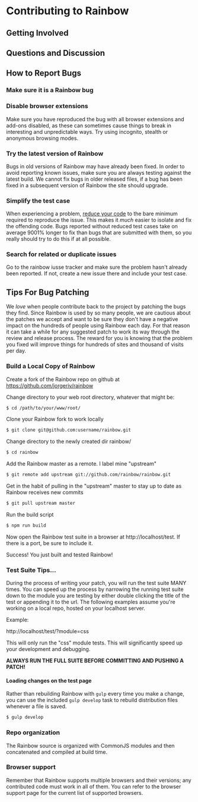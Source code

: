 # Contributing to Rainbow

## Getting Involved

## Questions and Discussion


## How to Report Bugs

### Make sure it is a Rainbow bug

### Disable browser extensions

Make sure you have reproduced the bug with all browser extensions and add-ons disabled, as these can sometimes cause things to break in interesting and unpredictable ways. Try using incognito, stealth or anonymous browsing modes.

### Try the latest version of Rainbow

Bugs in old versions of Rainbow may have already been fixed. In order to avoid reporting known issues, make sure you are always testing against the latest build. We cannot fix bugs in older released files, if a bug has been fixed in a subsequent version of Rainbow the site should upgrade.

### Simplify the test case

When experiencing a problem, [reduce your code](https://webkit.org/quality/reduction.html) to the bare minimum required to reproduce the issue. This makes it *much* easier to isolate and fix the offending code. Bugs reported without reduced test cases take on average 9001% longer to fix than bugs that are submitted with them, so you really should try to do this if at all possible.

### Search for related or duplicate issues

Go to the rainbow iusse tracker and make sure the problem hasn't already been reported. If not, create a new issue there and include your test case.


## Tips For Bug Patching

We *love* when people contribute back to the project by patching the bugs they find. Since Rainbow is used by so many people, we are cautious about the patches we accept and want to be sure they don't have a negative impact on the hundreds of people using Rainbow each day. For that reason it can take a while for any suggested patch to work its way through the review and release process. The reward for you is knowing that the problem you fixed will improve things for hundreds of sites and thousand of visits per day.

### Build a Local Copy of Rainbow

Create a fork of the Rainbow repo on github at https://github.com/jorgeriv/rainbow

Change directory to your web root directory, whatever that might be:

```bash
$ cd /path/to/your/www/root/
```

Clone your Rainbow fork to work locally

```bash
$ git clone git@github.com:username/rainbow.git
```

Change directory to the newly created dir rainbow/

```bash
$ cd rainbow
```

Add the Rainbow master as a remote. I label mine "upstream"

```bash
$ git remote add upstream git://github.com/rainbow/rainbow.git
```

Get in the habit of pulling in the "upstream" master to stay up to date as Rainbow receives new commits

```bash
$ git pull upstream master
```

Run the build script

```bash
$ npm run build
```

Now open the Rainbow test suite in a browser at http://localhost/test. If there is a port, be sure to include it.

Success! You just built and tested Rainbow!


### Test Suite Tips...

During the process of writing your patch, you will run the test suite MANY times. You can speed up the process by narrowing the running test suite down to the module you are testing by either double clicking the title of the test or appending it to the url. The following examples assume you're working on a local repo, hosted on your localhost server.

Example:

http://localhost/test/?module=css

This will only run the "css" module tests. This will significantly speed up your development and debugging.

**ALWAYS RUN THE FULL SUITE BEFORE COMMITTING AND PUSHING A PATCH!**


#### Loading changes on the test page

Rather than rebuilding Rainbow with `gulp` every time you make a change, you can use the included `gulp develop` task to rebuild distribution files whenever a file is saved.

```bash
$ gulp develop
```

### Repo organization

The Rainbow source is organized with CommonJS modules and then concatenated and compiled at build time.


### Browser support

Remember that Rainbow supports multiple browsers and their versions; any contributed code must work in all of them. You can refer to the browser support page for the current list of supported browsers.

